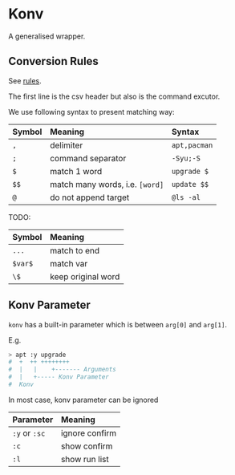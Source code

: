 # Konv

A generalised wrapper.

## Conversion Rules

See [rules](https://github.com/KevinZonda/Konv/blob/master/rules).

The first line is the csv header but also is the command excutor.

We use following syntax to present matching way:

| Symbol | Meaning                         | Syntax       |
|:-------|:--------------------------------|:-------------|
| `,`    | delimiter                       | `apt,pacman` |
| `;`    | command separator               | `-Syu;-S`    |
| `$`    | match 1 word                    | `upgrade $`  |
| `$$`   | match many words, i.e. `[word]` | `update $$`  |
| `@`    | do not append target            | `@ls -al`    |

TODO:

| Symbol  | Meaning            |
|:--------|:-------------------|
| `...`   | match to end       |
| `$var$` | match var          |
| `\$`    | keep original word |

## Konv Parameter

`konv` has a built-in parameter which is between `arg[0]` and `arg[1]`.

E.g.

```bash
> apt :y upgrade
#  +  ++ ++++++++
#  |   |    +------- Arguments
#  |   +----- Konv Parameter
#  Konv
```

In most case, konv parameter can be ignored

| Parameter     | Meaning        |
|:--------------|:---------------|
| `:y` or `:sc` | ignore confirm |
| `:c`          | show confirm   |
| `:l`          | show run list  |